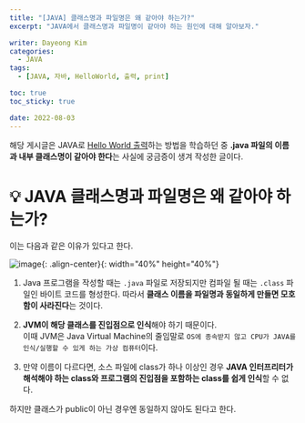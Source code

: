 ```yaml
---
title: "[JAVA] 클래스명과 파일명은 왜 같아야 하는가?"
excerpt: "JAVA에서 클래스명과 파일명이 같아야 하는 원인에 대해 알아보자."

writer: Dayeong Kim
categories:
  - JAVA
tags:
  - [JAVA, 자바, HelloWorld, 출력, print]

toc: true
toc_sticky: true

date: 2022-08-03
---
```


해당 게시글은 JAVA로 [Hello World 출력](https://day0522.github.io/posts/JAVA-HelloWorld/)하는 방법을 학습하던 중 **.java 파일의 이름과 내부 클래스명이 같아야 한다**는 사실에 궁금증이 생겨 작성한 글이다.

# 💡 JAVA 클래스명과 파일명은 왜 같아야 하는가?

이는 다음과 같은 이유가 있다고 한다.

![image](https://velog.velcdn.com/images%2Fredgem92%2Fpost%2F161dedf0-de10-46e2-80b4-e929d51dd258%2Fimage.png){: .align-center}{: width="40%" height="40%"}

1. Java 프로그램을 작성할 때는 `.java` 파일로 저장되지만 컴파일 될 때는 `.class` 파일인 바이트 코드를 형성한다. 따라서 **클래스 이름을 파일명과 동일하게 만들면 모호함이 사라진다**는 것이다.

2. **JVM이 해당 클래스를 진입점으로 인식**해야 하기 때문이다. <br> 이때 JVM은 Java Virtual Machine의 줄임말로 `OS에 종속받지 않고 CPU가 JAVA를 인식/실행할 수 있게 하는 가상 컴퓨터`이다.

3. 만약 이름이 다르다면, 소스 파일에 class가 하나 이상인 경우 **JAVA 인터프리터가 해석해야 하는 class와 프로그램의 진입점을 포함하는 class를 쉽게 인식**할 수 없다.

하지만 클래스가 public이 아닌 경우엔 동일하지 않아도 된다고 한다.